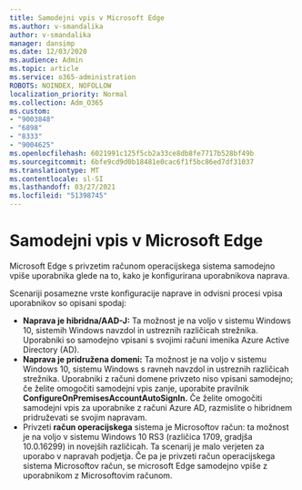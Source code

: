 ```yaml
---
title: Samodejni vpis v Microsoft Edge
ms.author: v-smandalika
author: v-smandalika
manager: dansimp
ms.date: 12/03/2020
ms.audience: Admin
ms.topic: article
ms.service: o365-administration
ROBOTS: NOINDEX, NOFOLLOW
localization_priority: Normal
ms.collection: Adm_O365
ms.custom:
- "9003848"
- "6898"
- "8333"
- "9004625"
ms.openlocfilehash: 6021991c125f5cb2a33ce8db8fe7717b528bf49b
ms.sourcegitcommit: 6bfe9cd9d0b18481e0cac6f1f5bc86ed7df31037
ms.translationtype: MT
ms.contentlocale: sl-SI
ms.lasthandoff: 03/27/2021
ms.locfileid: "51398745"
---
```

# <a name="sign-in-to-microsoft-edge-automatically"></a>Samodejni vpis v Microsoft Edge

Microsoft Edge s privzetim računom operacijskega sistema samodejno vpiše uporabnika glede na to, kako je konfigurirana uporabnikova naprava. 

Scenariji posamezne vrste konfiguracije naprave in odvisni procesi vpisa uporabnikov so opisani spodaj:

- **Naprava je hibridna/AAD-J:** Ta možnost je na voljo v sistemu Windows 10, sistemih Windows navzdol in ustreznih različicah strežnika. Uporabniki so samodejno vpisani s svojimi računi imenika Azure Active Directory (AD).
- **Naprava je pridružena domeni:** Ta možnost je na voljo v sistemu Windows 10, sistemu Windows s ravneh navzdol in ustreznih različicah strežnika. Uporabniki z računi domene privzeto niso vpisani samodejno; če želite omogočiti samodejni vpis zanje, uporabite pravilnik **ConfigureOnPremisesAccountAutoSignIn.** Če želite omogočiti samodejni vpis za uporabnike z računi Azure AD, razmislite o hibridnem pridruževati se svojim napravam.
- Privzeti **račun operacijskega** sistema je Microsoftov račun: ta možnost je na voljo v sistemu Windows 10 RS3 (različica 1709, gradjša 10.0.16299) in novejših različicah. Ta scenarij je malo verjeten za uporabo v napravah podjetja. Če pa je privzeti račun operacijskega sistema Microsoftov račun, se microsoft Edge samodejno vpiše z uporabnikom z Microsoftovim računom.
 
 
